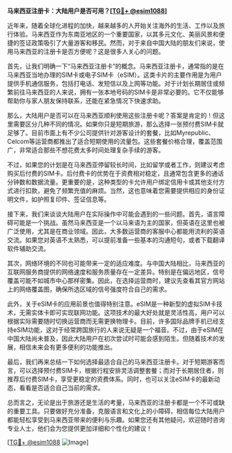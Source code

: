 **马来西亚注册卡：大陆用户是否可用？[[TG💪+ @esim1088](https://t.me/s/esim1088)]**

近年来，随着全球化进程的加快，越来越多的人开始关注海外的生活、工作以及旅行体验。马来西亚作为东南亚地区的一个重要国家，以其多元文化、美丽风景和便捷的签证政策吸引了大量游客和移民。然而，对于来自中国大陆的朋友们来说，使用马来西亚的注册卡是否方便呢？这是很多人关心的问题。

首先，让我们明确一下“马来西亚注册卡”的概念。马来西亚注册卡，通常指的是在马来西亚当地办理的SIM卡或电子SIM卡（eSIM）。这类卡片的主要作用是为用户提供手机通信服务，包括打电话、发短信以及上网等功能。对于计划长期居住或频繁前往马来西亚的人来说，拥有一张本地号码的SIM卡是非常必要的。它不仅能够帮助你与家人朋友保持联系，还能在紧急情况下快速求助。

那么，大陆用户是否可以在马来西亚顺利使用这些注册卡呢？答案是肯定的！但这里需要区分几种不同的情况。如果你只是短期旅游，那么选择一张预付费SIM卡就足够了。目前市面上有不少公司提供针对游客设计的套餐，比如Myrepublic、Celcom等运营商都推出了适合短期使用的流量包。这些套餐价格合理，覆盖范围广，非常适合那些不想花费太多时间处理复杂手续的游客。

不过，如果您的计划是在马来西亚停留较长时间，比如留学或者工作，则建议考虑购买后付费的SIM卡。后付费卡的优势在于资费相对稳定，且通常包含更多的通话分钟数和数据流量。更重要的是，这种类型的卡允许用户绑定信用卡或其他支付方式进行扣款，避免了频繁充值的麻烦。当然，这也意味着您需要提供相应的身份证明文件，如护照复印件、签证信息等。

接下来，我们来谈谈大陆用户在实际操作中可能会遇到的一些问题。首先，语言障碍可能是一个挑战。虽然马来西亚是一个以马来语为主的国家，但英语在这里也被广泛使用，尤其是在商业领域。因此，大多数运营商的客服中心都能用流利的英语交流。如果您对英语不太熟悉，可以提前准备一些基本的沟通短句，或者下载翻译软件辅助交流。

其次，网络环境的不同也可能带来一定的适应难度。与中国大陆相比，马来西亚的互联网服务商提供的网络速度和服务质量存在一定差异。特别是在偏远地区，信号覆盖可能不如城市中心那样密集。因此，在选择运营商时，建议先查看其官方网站上的网络覆盖图，确保所选区域的信号强度符合自己的需求。

此外，关于eSIM卡的应用前景也值得特别注意。eSIM是一种新型的虚拟SIM卡技术，无需实体卡即可实现联网功能。这项技术的最大好处就是灵活性高，用户可以根据实际需要随时切换运营商而无需更换物理卡。目前，许多国际品牌手机已经支持eSIM功能，这对于经常跨国旅行的人来说无疑是一个福音。不过，由于eSIM在中国大陆尚未普及，因此大陆用户在初次尝试时可能会感到陌生。但随着技术的发展，相信未来会有更多便利的功能推出。

最后，我们再来总结一下如何选择最适合自己的马来西亚注册卡。对于短期游客而言，可以选择预付费SIM卡，根据行程安排灵活调整套餐；而对于长期居住者，则推荐后付费SIM卡，享受更稳定的资费体系。同时，也可以关注eSIM卡的最新动态，看看是否适合自己当前的需求。

总而言之，无论是出于旅游还是生活的考量，马来西亚的注册卡都是一个不可或缺的重要工具。只要做好充分准备，克服语言和文化上的小障碍，相信每位大陆用户都能轻松享受到马来西亚带来的便利与乐趣。如果您还有其他疑问，欢迎随时咨询专业人士，他们会为您提供更加详细和个性化的建议！

[[TG💪+ @esim1088](https://t.me/s/esim1088) ![Image](https://i.postimg.cc/4NQfJmqS/Snipaste-2025-05-13-00-14-12.png)]